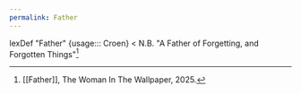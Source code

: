 ```yaml
---
permalink: Father
---
```

lexDef "Father" {usage::: Croen} < N.B. "A Father of Forgetting, and Forgotten Things"[^FatherCroen]

[^FatherCroen]: [[Father]], The Woman In The Wallpaper, 2025.
